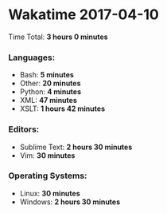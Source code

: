# Wakatime 2017-04-10

Time Total: **3 hours 0 minutes**

### Languages:
- Bash: **5 minutes** 
- Other: **20 minutes** 
- Python: **4 minutes** 
- XML: **47 minutes** 
- XSLT: **1 hours 42 minutes** 

### Editors:
- Sublime Text: **2 hours 30 minutes** 
- Vim: **30 minutes** 

### Operating Systems:
- Linux: **30 minutes** 
- Windows: **2 hours 30 minutes** 

